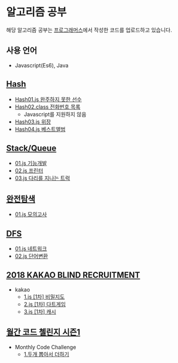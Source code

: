# 알고리즘 공부

해당 알고리즘 공부는 [프로그래머스](https://programmers.co.kr)에서 작성한 코드를 업로드하고 있습니다.

## 사용 언어

- Javascript(Es6), Java

## [Hash](https://programmers.co.kr/learn/courses/30/parts/12077)

- [Hash01.js 완주하지 못한 선수](https://programmers.co.kr/learn/courses/30/lessons/42576)
- [Hash02.class 전화번호 목록](https://programmers.co.kr/learn/courses/30/lessons/42577)
  - Javascript를 지원하지 않음
- [Hash03.js 위장](https://programmers.co.kr/learn/courses/30/lessons/42578)
- [Hash04.js 베스트앨범](https://programmers.co.kr/learn/courses/30/lessons/42579)

## [Stack/Queue](https://programmers.co.kr/learn/courses/30/parts/12081)

- [01.js 기능개발](https://programmers.co.kr/learn/courses/30/lessons/42586)
- [02.js 프린터](https://programmers.co.kr/learn/courses/30/lessons/42587)
- [03.js 다리를 지나는 트럭](https://programmers.co.kr/learn/courses/30/lessons/42583?language=javascript)

## [완전탐색](https://programmers.co.kr/learn/courses/30/parts/12230)

- [01.js 모의고사](https://programmers.co.kr/learn/courses/30/lessons/42840)

## [DFS](https://programmers.co.kr/learn/courses/30/parts/12421)

- [01.js 네트워크](https://programmers.co.kr/learn/courses/30/lessons/43162)
- [02.js 단어변환](https://programmers.co.kr/learn/courses/30/lessons/43163)

## [2018 KAKAO BLIND RECRUITMENT](https://programmers.co.kr/learn/challenges?tab=all_challenges)

- kakao
  - [1.js [1차] 비밀지도](https://programmers.co.kr/learn/courses/30/lessons/17681)
  - [2.js [1차] 다트게임](https://programmers.co.kr/learn/courses/30/lessons/17682)
  - [3.js [1차] 캐시](https://programmers.co.kr/learn/courses/30/lessons/17680)

## [월간 코드 첼린지 시즌1](https://programmers.co.kr/learn/challenges)

- Monthly Code Challenge
  - [1.두개 뽑아서 더하기](https://programmers.co.kr/learn/courses/30/lessons/68644)
